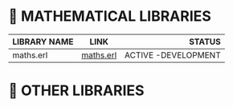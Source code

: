   # :bookmark: MATHEMATICAL LIBRARIES
  
| LIBRARY NAME       | LINK          | STATUS |
| ------------- |:-------------:| -----:|
| maths.erl     | [maths.erl](https://github.com/rzdev97/rzdev97/new/master/ErlangNotebook/maths.erl) | ACTIVE -DEVELOPMENT |

  
  # :bookmark: OTHER LIBRARIES
